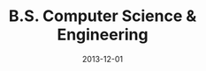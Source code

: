---
title: "B.S. Computer Science & Engineering"
company: The Ohio State University
location: Columbus, OH
tags: [ "Python", "Java", "C" ]
date: "2013-12-01"
---